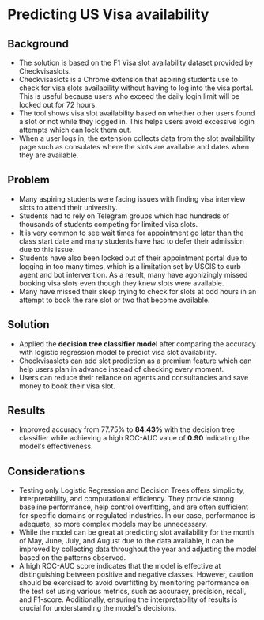 # Predicting US Visa availability

## Background
* The solution is based on the F1 Visa slot availability dataset provided by Checkvisaslots. 
* Checkvisaslots is a Chrome extension that aspiring students use to check for visa slots availability without having to log into the visa portal. This is useful because users who exceed the daily login limit will be locked out for 72 hours. 
* The tool shows visa slot availability based on whether other users found a slot or not while they logged in. This helps users avoid excessive login attempts which can lock them out.
* When a user logs in, the extension collects data from the slot availability page such as consulates where the slots are available and dates when they are available.

## Problem
* Many aspiring students were facing issues with finding visa interview slots to attend their university.
* Students had to rely on Telegram groups which had hundreds of thousands of students competing for limited visa slots.
* It is very common to see wait times for appointment go later than the class start date and many students have had to defer their admission due to this issue.
* Students have also been locked out of their appointment portal due to logging in too many times, which is a limitation set by USCIS to curb agent and bot intervention. As a result, many have agonizingly missed booking visa slots even though they knew slots were available.
* Many have missed their sleep trying to check for slots at odd hours in an attempt to book the rare slot or two that become available.

## Solution
* Applied the **decision tree classifier model** after comparing the accuracy with logistic regression model to predict visa slot availability.
* Checkvisaslots can add slot prediction as a premium feature which can help users plan in advance instead of checking every moment.
* Users can reduce their reliance on agents and consultancies and save money to book their visa slot.

## Results
* Improved accuracy from 77.75% to **84.43%** with the decision tree classifier while achieving a high ROC-AUC value of **0.90** indicating the model's effectiveness.

## Considerations
* Testing only Logistic Regression and Decision Trees offers simplicity, interpretability, and computational efficiency. They provide strong baseline performance, help control overfitting, and are often sufficient for specific domains or regulated industries. In our case, performance is adequate, so more complex models may be unnecessary.
* While the model can be great at predicting slot availability for the month of May, June, July, and August due to the data available, it can be improved by collecting data throughout the year and adjusting the model based on the patterns observed.
* A high ROC-AUC score indicates that the model is effective at distinguishing between positive and negative classes. However, caution should be exercised to avoid overfitting by monitoring performance on the test set using various metrics, such as accuracy, precision, recall, and F1-score. Additionally, ensuring the interpretability of results is crucial for understanding the model's decisions.

